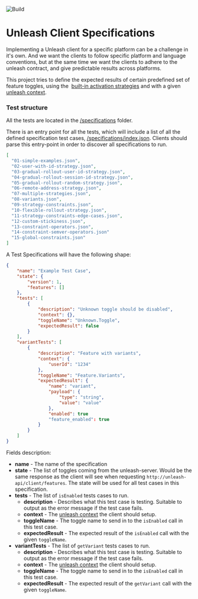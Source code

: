 ![Build](https://github.com/Unleash/client-specification/workflows/Build/badge.svg)

# Unleash Client Specifications
Implementing a Unleash client for a specific platform can be a challenge in it's own. And we want the clients to follow specific platform and language conventions, but at the same time we want the clients to adhere to the unleash contract, and give predictable results across platforms.

This project tries to define the expected results of certain predefined set of feature toggles, using the  [built-in activation strategies](https://docs.getunleash.io/user_guide/activation_strategy) and with a given [unleash context](https://docs.getunleash.io/user_guide/unleash_context).


### Test structure
All the tests are located in the [/specifications](specifications) folder.

There is an entry point for all the tests, which will include a list of all the defined specification test cases, [/specifications/index.json](https://github.com/Unleash/client-specification/blob/main/specifications/index.json). Clients should parse this entry-point in order to discover all specifications to run.

```json
[
  "01-simple-examples.json",
  "02-user-with-id-strategy.json",
  "03-gradual-rollout-user-id-strategy.json",
  "04-gradual-rollout-session-id-strategy.json",
  "05-gradual-rollout-random-strategy.json",
  "06-remote-address-strategy.json",
  "07-multiple-strategies.json",
  "08-variants.json",
  "09-strategy-constraints.json",
  "10-flexible-rollout-strategy.json",
  "11-strategy-constraints-edge-cases.json",
  "12-custom-stickiness.json",
  "13-constraint-operators.json",
  "14-constraint-semver-operators.json"
  "15-global-constraints.json"
]
```

A Test Specifications will have the following shape:

```json
{
    "name": "Example Test Case",
    "state": {
        "version": 1,
        "features": []
    },
    "tests": [
        {
            "description": "Unknown toggle should be disabled",
            "context": {},
            "toggleName": "Unknown.Toggle",
            "expectedResult": false
        }
    ],
    "variantTests": [
        {
            "description": "Feature with variants",
            "context": {
                "userId": "1234"
            },
            "toggleName": "Feature.Variants",
            "expectedResult": {
                "name": "variant",
                "payload": {
                    "type": "string",
                    "value": "value"
                },
                "enabled": true
                "feature_enabled": true
            }
        }
    ]
}
```

Fields description:

- **name** - The name of the specification
- **state** - The list of toggles coming from the unleash-server. Would be the same response as the client will see when requesting `http://unleash-api/client/features`. The state will be used for all test cases in this specification.
- **tests** - The list of `isEnabled` tests cases to run.
  - **description** - Describes what this test case is testing. Suitable to output as the error message if the test case fails.
  - **context** - The [unleash context](https://docs.getunleash.io/user_guide/unleash_context) the client should setup.
  - **toggleName** - The toggle name to send in to the `isEnabled` call in this test case.
  - **expectedResult** - The expected result of the `isEnabled` call with the given `toggleName`.
- **variantTests** - The list of `getVariant` tests cases to run.
  - **description** - Describes what this test case is testing. Suitable to output as the error message if the test case fails.
  - **context** - The [unleash context](https://docs.getunleash.io/user_guide/unleash_context) the client should setup.
  - **toggleName** - The toggle name to send in to the `isEnabled` call in this test case.
  - **expectedResult** - The expected result of the `getVariant` call with the given `toggleName`.

